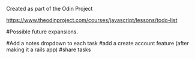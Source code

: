 Created as part of the Odin Project

https://www.theodinproject.com/courses/javascript/lessons/todo-list


#Possible future expansions.

#Add a notes dropdown to each task
#add a create account feature (after making it a rails app)
#share tasks
